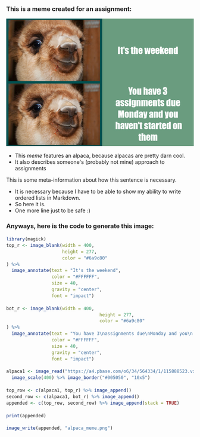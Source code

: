 ### **This is a meme created for an assignment:**
![alpaca_meme](https://raw.githubusercontent.com/Gg-Liu/stats220/gh-pages/alpaca_meme.png)

- This _meme_ features an alpaca, because alpacas are pretty darn cool.
- It also describes someone's (probably not mine) approach to assignments

This is some meta-information about how this sentence is necessary.
* It is necessary because I have to be able to show my ability to write ordered lists in Markdown.
* So here it is.
* One more line just to be safe :)

### **Anyways, here is the code to generate this image:**
```R
library(magick)
top_r <- image_blank(width = 400,
                     height = 277,
                     color = "#6a9c80"
) %>%
  image_annotate(text = "It's the weekend",
                 color = "#FFFFFF", 
                 size = 40,
                 gravity = "center",
                 font = "impact")

bot_r <- image_blank(width = 400,
                                   height = 277,
                                   color = "#6a9c80"
) %>%
  image_annotate(text = "You have 3\nassignments due\nMonday and you\n haven't started on\nthem",
                 color = "#FFFFFF", 
                 size = 40,
                 gravity = "center",
                 font = "impact")

alpaca1 <- image_read("https://a4.pbase.com/o6/34/564334/1/115888523.vxu01GMk.20090807alpaca09comp.jpg") %>%
  image_scale(400) %>% image_border("#005050", "10x5")

top_row <- c(alpaca1, top_r) %>% image_append()
second_row <- c(alpaca1, bot_r) %>% image_append()
appended <- c(top_row, second_row) %>% image_append(stack = TRUE)

print(appended)

image_write(appended, "alpaca_meme.png")


```
